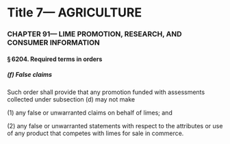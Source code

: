
# Title 7— AGRICULTURE
### CHAPTER 91— LIME PROMOTION, RESEARCH, AND CONSUMER INFORMATION
#### § 6204. Required terms in orders
##### (f) False claims

Such order shall provide that any promotion funded with assessments collected under subsection (d) may not make

(1) any false or unwarranted claims on behalf of limes; and

(2) any false or unwarranted statements with respect to the attributes or use of any product that competes with limes for sale in commerce.
